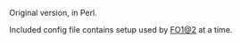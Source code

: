 Original version, in Perl.

Included config file contains setup used by [FO1@2](http://nma-fallout.com/threads/fallout-1-in-fallout-2.217892/) at a time.
